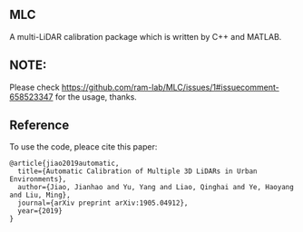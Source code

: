 ## MLC
A multi-LiDAR calibration package which is written by C++ and MATLAB.

## NOTE:
Please check https://github.com/ram-lab/MLC/issues/1#issuecomment-658523347 for the usage, thanks.

## Reference  
To use the code, pleace cite this paper:
```
@article{jiao2019automatic,
  title={Automatic Calibration of Multiple 3D LiDARs in Urban Environments},
  author={Jiao, Jianhao and Yu, Yang and Liao, Qinghai and Ye, Haoyang and Liu, Ming},
  journal={arXiv preprint arXiv:1905.04912},
  year={2019}
}
```
